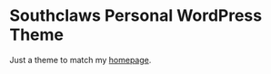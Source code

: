 # Southclaws Personal WordPress Theme

Just a theme to match my [homepage](https://www.southcla.ws).
